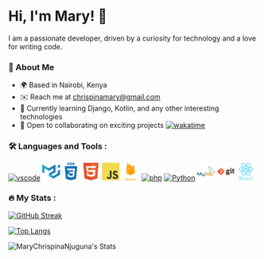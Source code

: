 
# Hi, I'm Mary! 👋
I am a passionate developer, driven by a curiosity for technology and a love for writing code.
### 🚀 About Me 

- 🌍 Based in Nairobi, Kenya
- ✉️ Reach me at [chrispinamary@gmail.com](mailto:chrispinamary@gmail.com)
- 🧠 Currently learning Django, Kotlin, and any other interesting technologies
- 🤝 Open to collaborating on exciting projects
[![wakatime](https://wakatime.com/badge/user/66b6796d-eb84-4bb9-b9d2-8dc882f4c6ac.svg)](https://wakatime.com/@a45500a0-192d-436e-a64f-3d934f0ab7df?rank=me&page=1&board=ca43e7c8-5de1-45d1-8057-347e780b86bd)
### :hammer_and_wrench: Languages and Tools :

<p align="left">
   <a href="https://code.visualstudio.com/" target="_blank"rel="noreferrer"><img src="https://cdn.jsdelivr.net/gh/devicons/devicon/icons/vscode/vscode-original.svg" alt="vscode" width="36" height="36"/></a>
   <a href="https://mui.com/" target="_blank" rel="noreferrer"><img src="https://github.com/devicons/devicon/blob/master/icons/materialui/materialui-original.svg" title="Material UI" alt="Material UI" width="36" height="36"/></a>
   <a href="https://www.w3.org/TR/CSS/#css" target="_blank" rel="noreferrer"><img src="https://github.com/devicons/devicon/blob/master/icons/css3/css3-plain-wordmark.svg"  title="CSS3" alt="CSS" width="36" height="36"/></a>
   <a href="https://developer.mozilla.org/en-US/docs/Glossary/HTML5" target="_blank" rel="noreferrer"><img src="https://github.com/devicons/devicon/blob/master/icons/html5/html5-original.svg" title="HTML5" alt="HTML" width="36" height="36"/></a>
   <a href="https://developer.mozilla.org/en-US/docs/Web/JavaScript" target="_blank" rel="noreferrer"><img src="https://github.com/devicons/devicon/blob/master/icons/javascript/javascript-original.svg" title="JavaScript" alt="JavaScript" width="36" height="36"/></a>
  <a href="https://firebase.google.com/" target="_blank" rel="noreferrer"> <img src="https://github.com/devicons/devicon/blob/master/icons/firebase/firebase-plain-wordmark.svg" title="Firebase" alt="Firebase" width="36" height="36"/></a>
 <a href="https://www.php.net/" target="_blank" rel="noreferrer"> <img src="https://cdn.jsdelivr.net/gh/devicons/devicon/icons/php/php-original.svg" alt="php" width="36" height="36"/></a>
    <a href="https://www.python.org/" target="_blank" rel="noreferrer"><img src="https://raw.githubusercontent.com/danielcranney/readme-generator/main/public/icons/skills/python-colored.svg" width="36" height="36" alt="Python" /></a>
   <a href="https://www.mysql.com/" target="_blank"rel="noreferrer"><img src="https://github.com/devicons/devicon/blob/master/icons/mysql/mysql-original-wordmark.svg" title="MySQL"  alt="MySQL" width="36" height="36"/></a>
  <a href="https://git-scm.com/" target="_blank"rel="noreferrer"><img src="https://github.com/devicons/devicon/blob/master/icons/git/git-original-wordmark.svg" title="Git" **alt="Git" width="36" height="36"/></a>
     <a href="https://reactjs.org/" target="_blank"rel="noreferrer"><img src="https://github.com/devicons/devicon/blob/master/icons/react/react-original-wordmark.svg" title="React" alt="React" width="36" height="36"/></a>
</p>

### :fire: My Stats :
[![GitHub Streak](http://github-readme-streak-stats.herokuapp.com?user=MaryChrispinaNjuguna&theme=dark&background=000000)](https://git.io/streak-stats)


[![Top Langs](https://github-readme-stats.vercel.app/api/top-langs/?username=MaryChrispinaNjuguna&layout=compact&theme=vision-friendly-dark)](https://github.com/anuraghazra/github-readme-stats)


![MaryChrispinaNjuguna's Stats](https://github-readme-stats.vercel.app/api?username=MaryChrispinaNjuguna&theme=vue-dark&show_icons=true&hide_border=true&count_private=true)
